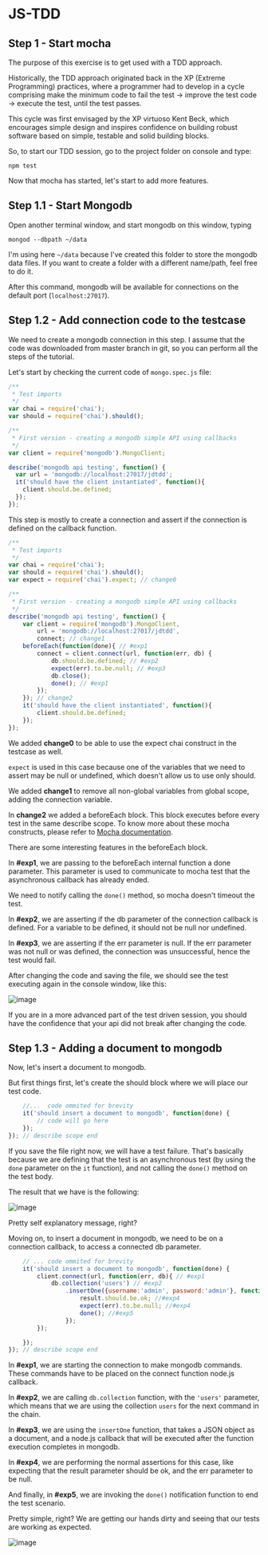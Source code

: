 # JS-TDD

## Step 1 - Start mocha

The purpose of this exercise is to get used with a TDD approach.

Historically, the TDD approach originated back in the XP (Extreme Programming) practices, where a programmer had to develop in a cycle comprising make the minimum code to fail the test -> improve the test code -> execute the test, until the test passes.
 
This cycle was first envisaged by the XP virtuoso Kent Beck, which encourages simple design and inspires confidence on building robust software based on simple, testable and solid building blocks.

So, to start our TDD session, go to the project folder on console and type:

```
npm test
```

Now that mocha has started, let's start to add more features.

## Step 1.1 - Start Mongodb

Open another terminal window, and start mongodb on this window, typing

```
mongod --dbpath ~/data
```

I'm using here `~/data` because I've created this folder to store the mongodb data files. If you want to create a folder with a different name/path, feel free to do it.

After this command, mongodb will be available for connections on the default port (`localhost:27017`).

## Step 1.2 - Add connection code to the testcase

We need to create a mongodb connection in this step. I assume that the code was downloaded from master branch in git, so you can perform all the steps of the tutorial.

Let's start by checking the current code of `mongo.spec.js` file:

```javascript
/**
 * Test imports
 */
var chai = require('chai');
var should = require('chai').should();

/**
 * First version - creating a mongodb simple API using callbacks
 */
var client = require('mongodb').MongoClient;

describe('mongodb api testing', function() {
  var url = 'mongodb://localhost:27017/jdtdd';
  it('should have the client instantiated', function(){
    client.should.be.defined;
  });
});
```
This step is mostly to create a connection and assert if the connection is defined on the callback function.

```javascript
/**
 * Test imports
 */
var chai = require('chai');
var should = require('chai').should();
var expect = require('chai').expect; // change0

/**
 * First version - creating a mongodb simple API using callbacks
 */
describe('mongodb api testing', function() {
	var client = require('mongodb').MongoClient,
		url = 'mongodb://localhost:27017/jdtdd',
		connect; // change1
	beforeEach(function(done){ // #exp1
		connect = client.connect(url, function(err, db) {
			db.should.be.defined; // #exp2
			expect(err).to.be.null; // #exp3
			db.close();
			done(); // #exp1
		});
	}); // change2
	it('should have the client instantiated', function(){
    	client.should.be.defined;
	});
});
```

We added __change0__ to be able to use the expect chai construct in the testcase as well.

`expect` is used in this case because one of the variables that we need to assert may be null or undefined, which doesn't allow us to use only should.

We added __change1__ to remove all non-global variables from global scope, adding the connection variable.

In __change2__ we added a beforeEach block. This block executes before every test in the same describe scope. To know more about these mocha constructs, please refer to [Mocha documentation](http://mochajs.org/).

There are some interesting features in the beforeEach block.

In __#exp1__, we are passing to the beforeEach internal function a done parameter. This parameter is used to communicate to mocha test that the asynchronous callback has already ended.

We need to notify calling the `done()` method, so mocha doesn't timeout the test.

In __#exp2__, we are asserting if the db parameter of the connection callback is defined. For a variable to be defined, it should not be null nor undefined.

In __#exp3__, we are asserting if the err parameter is null. If the err parameter was not null or was defined, the connection was unsuccessful, hence the test would fail.

After changing the code and saving the file, we should see the test executing again in the console window, like this:

![image](./images/step1_2_testResult.png)

If you are in a more advanced part of the test driven session, you should have the confidence that your api did not break after changing the code.

## Step 1.3 - Adding a document to mongodb

Now, let's insert a document to mongodb.

But first things first, let's create the should block where we will place our test code.

```javascript
    //...  code ommited for brevity
	it('should insert a document to mongodb', function(done) {
		// code will go here
	});
}); // describe scope end
```
If you save the file right now, we will have a test failure. That's basically because we are defining that the test is an asynchronous test (by using the `done` parameter on the `it` function), and not calling the `done()` method on the test body.

The result that we have is the following:

![image](./images/step1_3_fail_testResult.png)

Pretty self explanatory message, right?

Moving on, to insert a document in mongodb, we need to be on a connection callback, to access a connected db parameter.

```javascript
	// ... code ommited for brevity
	it('should insert a document to mongodb', function(done) {
		client.connect(url, function(err, db){ // #exp1
			db.collection('users') // #exp2
				.insertOne({username:'admin', password:'admin'}, function(err, result){ //#exp3
					result.should.be.ok; //#exp4
					expect(err).to.be.null; //#exp4
					done(); //#exp5
				});
		});

	});
}); // describe scope end
```
In __#exp1__, we are starting the connection to make mongodb commands. These commands have to be placed on the connect function node.js callback.

In __#exp2__, we are calling `db.collection` function, with the `'users'` parameter, which means that we are using the collection `users` for the next command in the chain.

In __#exp3__, we are using the `insertOne` function, that takes a JSON object as a document, and a node.js callback that will be executed after the function execution completes in mongodb.

In __#exp4__, we are performing the normal assertions for this case, like expecting that the result parameter should be ok, and the err parameter to be null.

And finally, in __#exp5__, we are invoking the `done()` notification function to end the test scenario.

Pretty simple, right? We are getting our hands dirty and seeing that our tests are working as expected.

![image](./images/step1_3_success_testResult.png)



